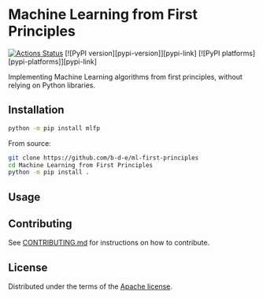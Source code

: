 # Machine Learning from First Principles

[![Actions Status][actions-badge]][actions-link]
[![PyPI version][pypi-version]][pypi-link]
[![PyPI platforms][pypi-platforms]][pypi-link]

Implementing Machine Learning algorithms from first principles, without relying on Python libraries.

## Installation

```bash
python -m pip install mlfp
```

From source:
```bash
git clone https://github.com/b-d-e/ml-first-principles
cd Machine Learning from First Principles
python -m pip install .
```

## Usage


## Contributing

See [CONTRIBUTING.md](CONTRIBUTING.md) for instructions on how to contribute.

## License

Distributed under the terms of the [Apache license](LICENSE).


<!-- prettier-ignore-start -->
[actions-badge]:            https://github.com/b-d-e/ml-first-principles/workflows/CI/badge.svg
[actions-link]:             https://github.com/b-d-e/ml-first-principles/actions
<!-- [pypi-link]:                https://pypi.org/project/Machine Learning from First Principles/
[pypi-platforms]:           https://img.shields.io/pypi/pyversions/Machine Learning from First Principles
[pypi-version]:             https://img.shields.io/pypi/v/Machine Learning from First Principles -->
<!-- prettier-ignore-end -->
